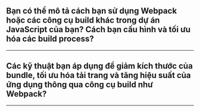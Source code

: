 ## Bạn có thể mô tả cách bạn sử dụng Webpack hoặc các công cụ build khác trong dự án JavaScript của bạn? Cách bạn cấu hình và tối ưu hóa các build process?

---

## Các kỹ thuật bạn áp dụng để giảm kích thước của bundle, tối ưu hóa tải trang và tăng hiệu suất của ứng dụng thông qua công cụ build như Webpack?

---